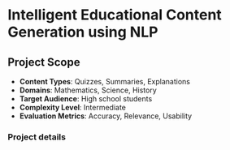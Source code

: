 # Intelligent Educational Content Generation using NLP

## Project Scope

- **Content Types**: Quizzes, Summaries, Explanations
- **Domains**: Mathematics, Science, History
- **Target Audience**: High school students
- **Complexity Level**: Intermediate
- **Evaluation Metrics**: Accuracy, Relevance, Usability

<h3>Project details</h3>
